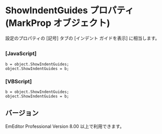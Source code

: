 # ShowIndentGuides プロパティ (MarkProp オブジェクト)

設定のプロパティの \[記号\] タブの \[インデント ガイドを表示\] に相当します。

## 

### \[JavaScript\]

```
b = object.ShowIndentGuides;
object.ShowIndentGuides = b;
```

### \[VBScript\]

```
b = object.ShowIndentGuides;
object.ShowIndentGuides = b;
```

## バージョン

EmEditor Professional Version 8.00 以上で利用できます。
